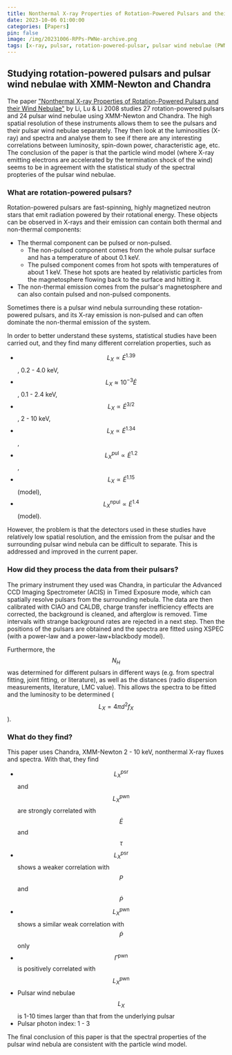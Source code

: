 ```yaml
---
title: Nonthermal X-ray Properties of Rotation-Powered Pulsars and their Wind Nebulae - Notes on Li, Lu & Li 2008
date: 2023-10-06 01:00:00
categories: [Papers]
pin: false
image: /img/20231006-RPPs-PWNe-archive.png
tags: [x-ray, pulsar, rotation-powered-pulsar, pulsar wind nebulae (PWN), XMM-Newton, Chandra]
---
```


<script type="text/javascript" async
  src="https://cdn.mathjax.org/mathjax/latest/MathJax.js?config=TeX-MML-AM_CHTML">
</script>

## Studying rotation-powered pulsars and pulsar wind nebulae with XMM-Newton and Chandra
The paper ["Nonthermal X-ray Properties of Rotation-Powered Pulsars and their Wind Nebulae"](https://arxiv.org/abs/0707.4279) by Li, Lu & Li 2008 studies 27 rotation-powered pulsars and 24 pulsar wind nebulae using XMM-Newton and Chandra. The high spatial resolution of these instruments allows them to see the pulsars and their pulsar wind nebulae separately. They then look at the luminosities (X-ray) and spectra and analyse them to see if there are any interesting correlations between luminosity, spin-down power, characteristic age, etc. The conclusion of the paper is that the particle wind model (where X-ray emitting electrons are accelerated by the termination shock of the wind) seems to be in agreement with the statistical study of the spectral propteries of the pulsar wind nebulae.


### What are rotation-powered pulsars?
Rotation-powered pulsars are fast-spinning, highly magnetized neutron stars that emit radiation powered by their rotational energy. These objects can be observed in X-rays and their emission can contain both thermal and non-thermal components:
- The thermal component can be pulsed or non-pulsed.
    - The non-pulsed component comes from the whole pulsar surface and has a temperature of about 0.1 keV.
    - The pulsed component comes from hot spots with temperatures of about 1 keV. These hot spots are heated by relativistic particles from the magnetosphere flowing back to the surface and hitting it. 
- The non-thermal emission comes from the pulsar's magnetosphere and can also contain pulsed and non-pulsed components.

Sometimes there is a pulsar wind nebula surrounding these rotation-powered pulsars, and its X-ray emission is non-pulsed and can often dominate the non-thermal emission of the system.

In order to better understand these systems, statistical studies have been carried out, and they find many different correlation properties, such as
- $$L_X \propto \dot{E}^{1.39}$$, 0.2 - 4.0 keV,
- $$L_X \approx 10^{-3}\dot{E}$$, 0.1 - 2.4 keV,
- $$L_X \propto \dot{E}^{3/2}$$, 2 - 10 keV,
- $$L_X \propto \dot{E}^{1.34}$$ ,
- $$L_X^\text{pul} \propto \dot{E}^{1.2}$$ ,
- $$L_X \propto \dot{E}^{1.15}$$ (model),
- $$L_X^\text{npul} \propto \dot{E}^{1.4}$$ (model).

However, the problem is that the detectors used in these studies have relatively low spatial resolution, and the emission from the pulsar and the surrounding pulsar wind nebula can be difficult to separate. This is addressed and improved in the current paper.

### How did they process the data from their pulsars?
The primary instrument they used was Chandra, in particular the Advanced CCD Imaging Spectrometer (ACIS) in Timed Exposure mode, which can spatially resolve pulsars from the surrounding nebula. The data are then calibrated with CIAO and CALDB, charge transfer inefficiency effects are corrected, the background is cleaned, and afterglow is removed. Time intervals with strange background rates are rejected in a next step. Then the positions of the pulsars are obtained and the spectra are fitted using XSPEC (with a power-law and a power-law+blackbody model).

Furthermore, the $$N_H$$ was determined for different pulsars in different ways (e.g. from spectral fitting, joint fitting, or literature), as well as the distances (radio dispersion measurements, literature, LMC value). This allows the spectra to be fitted and the luminosity to be determined ($$L_X = 4\pi d^2 f_X$$).

### What do they find?
This paper uses Chandra, XMM-Newton 2 - 10 keV, nonthermal X-ray fluxes and spectra. With that, they find
- $$L_X^\text{psr}$$ and $$L_X^\text{pwn}$$ are strongly correlated with $$\dot{E}$$ and $$\tau$$
- $$L_X^\text{psr}$$ shows a weaker correlation with $$P$$ and $$\dot{P}$$
- $$L_X^\text{pwn}$$ shows a similar weak correlation with $$\dot{P}$$ only
- $$\Gamma^\text{pwn}$$ is positively correlated with $$L_X^\text{pwn}$$
- Pulsar wind nebulae $$L_X$$ is 1-10 times larger than that from the underlying pulsar
- Pulsar photon index: 1 - 3

The final conclusion of this paper is that the spectral properties of the pulsar wind nebula are consistent with the particle wind model.